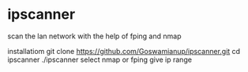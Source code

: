 # ipscanner
scan the lan network with the help of fping and nmap

installatiom 
git clone https://github.com/Goswamianup/ipscanner.git
cd ipscanner 
./ipscanner
select nmap or fping 
give ip range 
